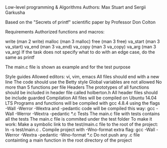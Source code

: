 Low-level programming & Algorithms
Authors: Max Stuart and Sergii Garkusha

Based on the "Secrets of printf" scientific paper by Professor Don Colton

Requirements
Authorized functions and macros:

write (man 2 write)
malloc (man 3 malloc)
free (man 3 free)
va_start (man 3 va_start)
va_end (man 3 va_end)
va_copy (man 3 va_copy)
va_arg (man 3 va_arg)
If the task does not specify what to do with an edge case, do the same as printf

The main.c file is shown as example and for the test purpose

Style guides
Allowed editors: vi, vim, emacs
All files should end with a new line
The code should use the Betty style
Global variables are not allowed
No more than 5 functions per file
Headers
The prototypes of all functions should be included in header file called holberton.h
All header files should be include guarded
Compilation
All files will be compiled on Ubuntu 14.04 LTS
Programs and functions will be compiled with gcc 4.8.4 using the flags -Wall -Werror -Wextra and -pedantic
code will be compiled this way: gcc -Wall -Werror -Wextra -pedantic *.c
Tests
The main.c file with tests contains all the tests
The main.c file is commited under the test folder
To make it work:
Make a symbolic link to the test/main.c file to the root of the project: ln -s test/main.c .
Compile project with -Wno-format extra flag: gcc -Wall -Werror -Wextra -pedantic -Wno-format *.c
Do not push any .c file containting a main function in the root directory of the project

